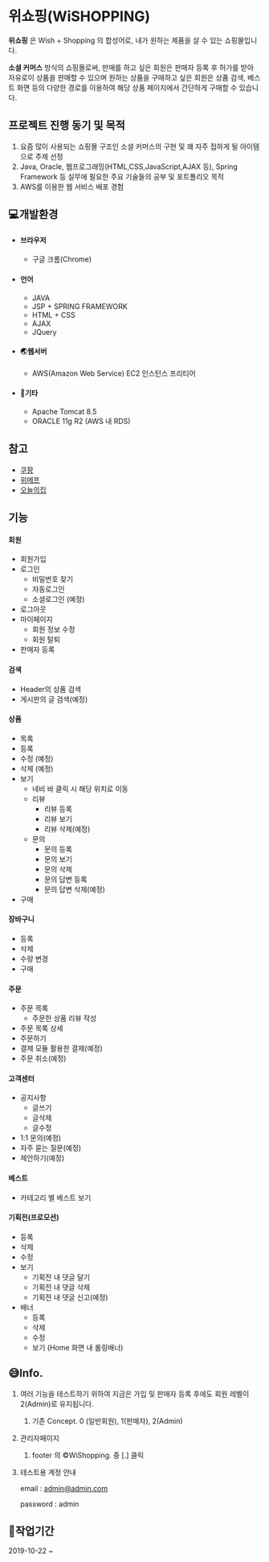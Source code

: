 # 위쇼핑(WiSHOPPING)

__위쇼핑__ 은 Wish + Shopping 의 합성어로, 내가 원하는 제품을 살 수 있는 쇼핑몰입니다.

__소셜 커머스__ 방식의 쇼핑몰로써, 판매를 하고 싶은 회원은 판매자 등록 후 허가를 받아 자유로이 상품을 판매할 수 있으며 원하는 상품을 구매하고 싶은 회원은 상품 검색, 베스트 화면 등의 다양한 경로를 이용하여 해당 상품 페이지에서 간단하게 구매할 수 있습니다.



## 프로젝트 진행 동기 및 목적

1. 요즘 많이 사용되는 쇼핑몰 구조인 소셜 커머스의 구현 및 꽤 자주 접하게 될 아이템으로 주제 선정
2. Java, Oracle, 웹프로그래밍(HTML,CSS,JavaScript,AJAX 등), Spring Framework 등 실무에 필요한 주요 기술들의 공부 및 포트폴리오 목적
3. AWS를 이용한 웹 서비스 배포 경험



## &#128187;개발환경

- #### 브라우저

  - 구글 크롬(Chrome)



- #### 언어

  - JAVA
  - JSP + SPRING FRAMEWORK
  - HTML + CSS
  - AJAX
  - JQuery

  

- #### &#127759;웹서버

  - AWS(Amazon Web Service) EC2 인스턴스 프리티어
  
  

- #### &#127928;기타

  - Apache Tomcat 8.5
  - ORACLE 11g R2 (AWS 내 RDS)





## 참고
- [쿠팡](https://www.coupang.com/)
- [위메프](https://www.wemakeprice.com/)
- [오늘의집](https://ohou.se/)



## 기능
#### __회원__

- 회원가입
- 로그인
   - 비밀번호 찾기
   - 자동로그인
   - 소셜로그인 (예정)
 - 로그아웃
 - 마이페이지
    - 회원 정보 수정
    - 회원 탈퇴
 - 판매자 등록



#### __검색__

- Header의 상품 검색
- 게시판의 글 검색(예정)



#### __상품__

- 목록
- 등록
- 수정 (예정)
- 삭제 (예정)
- 보기
  - 네비 바 클릭 시 해당 위치로 이동
  - 리뷰 
    - 리뷰 등록
    - 리뷰 보기
    - 리뷰 삭제(예정)
  - 문의
    - 문의 등록
    - 문의 보기
    - 문의 삭제
    - 문의 답변 등록
    - 문의 답변 삭제(예정)
- 구매



#### __장바구니__

- 등록
- 삭제
- 수량 변경
- 구매



#### __주문__

- 주문 목록
  - 주문한 상품 리뷰 작성
- 주문 목록 상세
- 주문하기
- 결제 모듈 활용한 결제(예정)
- 주문 취소(예정)



#### __고객센터__

- 공지사항
  - 글쓰기
  - 글삭제
  - 글수정
- 1:1 문의(예정)
- 자주 묻는 질문(예정)
- 제안하기(예정)



#### __베스트__

- 카테고리 별 베스트 보기



#### __기획전(프로모션)__

- 등록
- 삭제
- 수정
- 보기
  - 기획전 내 댓글 달기
  - 기획전 내 댓글 삭제
  - 기획전 내 댓글 신고(예정)
- 배너
   - 등록
   - 삭제
   - 수정
   - 보기 (Home 화면 내 롤링배너)



## &#128517;Info.

1. 여러 기능을 테스트하기 위하여 지금은 가입 및 판매자 등록 후에도 회원 레벨이 2(Admin)로 유지됩니다.
   
   1. 기존 Concept. 0 (일반회원), 1(판매자), 2(Admin)
   
2. 관리자페이지

   1. footer 의 ©WiShopping. 중 [.] 클릭
   
3. 테스트용 계정 안내

   email : admin@admin.com

   password : admin



## &#128198;작업기간 
2019-10-22 ~
